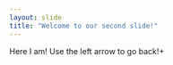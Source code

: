 ```yaml
---
layout: slide
title: "Welcome to our second slide!"
---
```

Here I am!
Use the left arrow to go back!+
